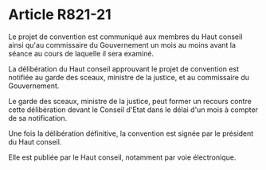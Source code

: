 # Article R821-21

<p>Le projet de convention est communiqué aux membres du Haut conseil ainsi qu'au commissaire du Gouvernement un mois au moins avant la séance au cours de laquelle il sera examiné. </p><p>La délibération du Haut conseil approuvant le projet de convention est notifiée au garde des sceaux, ministre de la justice, et au commissaire du Gouvernement. </p><p>Le garde des sceaux, ministre de la justice, peut former un recours contre cette délibération devant le Conseil d'Etat dans le délai d'un mois à compter de sa notification. </p><p>Une fois la délibération définitive, la convention est signée par le président du Haut conseil. </p><p>Elle est publiée par le Haut conseil, notamment par voie électronique. </p>